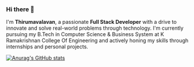 ### Hi there 👋

I'm **Thirumavalavan**, a passionate **Full Stack Developer** with a drive to innovate and solve real-world problems through technology. I'm currently pursuing my B.Tech in Computer Science & Business System at K Ramakrishnan College Of Engineering and actively honing my skills through internships and personal projects.

[![Anurag's GitHub stats](https://github-readme-stats.vercel.app/api?username=ThiruNithish28)](https://github.com/anuraghazra/github-readme-stats)

<!--
**ThiruNithish28/ThiruNithish28** is a ✨ _special_ ✨ repository because its `README.md` (this file) appears on your GitHub profile.

Here are some ideas to get you started:

- 🔭 I’m currently working on ...
- 🌱 I’m currently learning ...
- 👯 I’m looking to collaborate on ...
- 🤔 I’m looking for help with ...
- 💬 Ask me about ...
- 📫 How to reach me: ...
- 😄 Pronouns: ...
- ⚡ Fun fact: ...
-->
